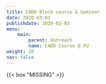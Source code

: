 ```yaml
---
title: CADD Block course & Seminar
date: 2020-03-03
publishdate: 2020-03-03
menu:
    main:
        parent: Outreach
        name: CADD Course @ FU
weight: 20
nav: false
---
```


{{< box "MISSING" >}}
